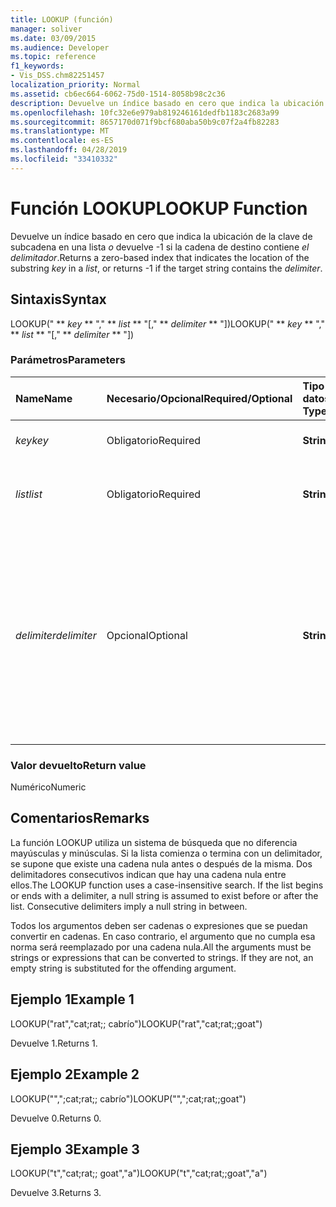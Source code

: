 ```yaml
---
title: LOOKUP (función)
manager: soliver
ms.date: 03/09/2015
ms.audience: Developer
ms.topic: reference
f1_keywords:
- Vis_DSS.chm82251457
localization_priority: Normal
ms.assetid: cb6ec664-6062-75d0-1514-8058b98c2c36
description: Devuelve un índice basado en cero que indica la ubicación de la clave de subcadena en una lista o devuelve -1 si la cadena de destino contiene el delimitador.
ms.openlocfilehash: 10fc32e6e979ab819246161dedfb1183c2683a99
ms.sourcegitcommit: 8657170d071f9bcf680aba50b9c07f2a4fb82283
ms.translationtype: MT
ms.contentlocale: es-ES
ms.lasthandoff: 04/28/2019
ms.locfileid: "33410332"
---
```

# <a name="lookup-function"></a><span data-ttu-id="4b718-103">Función LOOKUP</span><span class="sxs-lookup"><span data-stu-id="4b718-103">LOOKUP Function</span></span>

<span data-ttu-id="4b718-104">Devuelve un índice basado en cero que indica  la ubicación de la clave de subcadena en una lista _o_ devuelve -1 si la cadena de destino contiene _el delimitador_.</span><span class="sxs-lookup"><span data-stu-id="4b718-104">Returns a zero-based index that indicates the location of the substring  _key_ in a  _list_, or returns -1 if the target string contains the  _delimiter_.</span></span>
  
## <a name="syntax"></a><span data-ttu-id="4b718-105">Sintaxis</span><span class="sxs-lookup"><span data-stu-id="4b718-105">Syntax</span></span>

<span data-ttu-id="4b718-106">LOOKUP(" \*\* *key* \*\* "," \*\* *list* \*\* "[," \*\* *delimiter* \*\* "])</span><span class="sxs-lookup"><span data-stu-id="4b718-106">LOOKUP(" \*\* *key* \*\* "," \*\* *list* \*\* "[," \*\* *delimiter* \*\* "])</span></span> 
  
### <a name="parameters"></a><span data-ttu-id="4b718-107">Parámetros</span><span class="sxs-lookup"><span data-stu-id="4b718-107">Parameters</span></span>

|<span data-ttu-id="4b718-108">**Name**</span><span class="sxs-lookup"><span data-stu-id="4b718-108">**Name**</span></span>|<span data-ttu-id="4b718-109">**Necesario/Opcional**</span><span class="sxs-lookup"><span data-stu-id="4b718-109">**Required/Optional**</span></span>|<span data-ttu-id="4b718-110">**Tipo de datos**</span><span class="sxs-lookup"><span data-stu-id="4b718-110">**Data Type**</span></span>|<span data-ttu-id="4b718-111">**Descripción**</span><span class="sxs-lookup"><span data-stu-id="4b718-111">**Description**</span></span>|
|:-----|:-----|:-----|:-----|
| <span data-ttu-id="4b718-112">_key_</span><span class="sxs-lookup"><span data-stu-id="4b718-112">_key_</span></span> <br/> |<span data-ttu-id="4b718-113">Obligatorio</span><span class="sxs-lookup"><span data-stu-id="4b718-113">Required</span></span>  <br/> |<span data-ttu-id="4b718-114">**String**</span><span class="sxs-lookup"><span data-stu-id="4b718-114">**String**</span></span> <br/> |<span data-ttu-id="4b718-115">Cadena que desea buscar.</span><span class="sxs-lookup"><span data-stu-id="4b718-115">The string that you want to look up.</span></span>  <br/> |
| <span data-ttu-id="4b718-116">_list_</span><span class="sxs-lookup"><span data-stu-id="4b718-116">_list_</span></span> <br/> |<span data-ttu-id="4b718-117">Obligatorio</span><span class="sxs-lookup"><span data-stu-id="4b718-117">Required</span></span>  <br/> |<span data-ttu-id="4b718-118">**String**</span><span class="sxs-lookup"><span data-stu-id="4b718-118">**String**</span></span> <br/> | <span data-ttu-id="4b718-119">Lista en la que desea realizar la búsqueda.</span><span class="sxs-lookup"><span data-stu-id="4b718-119">The list in which you want to search.</span></span>  <br/> |
| <span data-ttu-id="4b718-120">_delimiter_</span><span class="sxs-lookup"><span data-stu-id="4b718-120">_delimiter_</span></span> <br/> |<span data-ttu-id="4b718-121">Opcional</span><span class="sxs-lookup"><span data-stu-id="4b718-121">Optional</span></span>  <br/> |<span data-ttu-id="4b718-122">**String**</span><span class="sxs-lookup"><span data-stu-id="4b718-122">**String**</span></span> <br/> | <span data-ttu-id="4b718-123">Cadena que se usará como delimitador dentro de la  _lista_.</span><span class="sxs-lookup"><span data-stu-id="4b718-123">The string to use as a delimiter within  _list_.</span></span> <span data-ttu-id="4b718-124">Una  _cadena delimitadora_ puede tener más de un carácter de longitud y puede incluir caracteres multibyte.</span><span class="sxs-lookup"><span data-stu-id="4b718-124">A  _delimiter_ string can be more than one character in length and may include multibyte characters.</span></span> <span data-ttu-id="4b718-125">El valor predeterminado es un punto y coma.</span><span class="sxs-lookup"><span data-stu-id="4b718-125">The default is a semicolon.</span></span>  <br/> |
   
### <a name="return-value"></a><span data-ttu-id="4b718-126">Valor devuelto</span><span class="sxs-lookup"><span data-stu-id="4b718-126">Return value</span></span>

<span data-ttu-id="4b718-127">Numérico</span><span class="sxs-lookup"><span data-stu-id="4b718-127">Numeric</span></span>
  
## <a name="remarks"></a><span data-ttu-id="4b718-128">Comentarios</span><span class="sxs-lookup"><span data-stu-id="4b718-128">Remarks</span></span>

<span data-ttu-id="4b718-p102">La función LOOKUP utiliza un sistema de búsqueda que no diferencia mayúsculas y minúsculas. Si la lista comienza o termina con un delimitador, se supone que existe una cadena nula antes o después de la misma. Dos delimitadores consecutivos indican que hay una cadena nula entre ellos.</span><span class="sxs-lookup"><span data-stu-id="4b718-p102">The LOOKUP function uses a case-insensitive search. If the list begins or ends with a delimiter, a null string is assumed to exist before or after the list. Consecutive delimiters imply a null string in between.</span></span> 
  
<span data-ttu-id="4b718-p103">Todos los argumentos deben ser cadenas o expresiones que se puedan convertir en cadenas. En caso contrario, el argumento que no cumpla esa norma será reemplazado por una cadena nula.</span><span class="sxs-lookup"><span data-stu-id="4b718-p103">All the arguments must be strings or expressions that can be converted to strings. If they are not, an empty string is substituted for the offending argument.</span></span> 
  
## <a name="example-1"></a><span data-ttu-id="4b718-134">Ejemplo 1</span><span class="sxs-lookup"><span data-stu-id="4b718-134">Example 1</span></span>

<span data-ttu-id="4b718-135">LOOKUP("rat","cat;rat;; cabrío")</span><span class="sxs-lookup"><span data-stu-id="4b718-135">LOOKUP("rat","cat;rat;;goat")</span></span>
  
<span data-ttu-id="4b718-136">Devuelve 1.</span><span class="sxs-lookup"><span data-stu-id="4b718-136">Returns 1.</span></span>
  
## <a name="example-2"></a><span data-ttu-id="4b718-137">Ejemplo 2</span><span class="sxs-lookup"><span data-stu-id="4b718-137">Example 2</span></span>

<span data-ttu-id="4b718-138">LOOKUP("",";cat;rat;; cabrío")</span><span class="sxs-lookup"><span data-stu-id="4b718-138">LOOKUP("",";cat;rat;;goat")</span></span>
  
<span data-ttu-id="4b718-139">Devuelve 0.</span><span class="sxs-lookup"><span data-stu-id="4b718-139">Returns 0.</span></span>
  
## <a name="example-3"></a><span data-ttu-id="4b718-140">Ejemplo 3</span><span class="sxs-lookup"><span data-stu-id="4b718-140">Example 3</span></span>

<span data-ttu-id="4b718-141">LOOKUP("t","cat;rat;; goat","a")</span><span class="sxs-lookup"><span data-stu-id="4b718-141">LOOKUP("t","cat;rat;;goat","a")</span></span>
  
<span data-ttu-id="4b718-142">Devuelve 3.</span><span class="sxs-lookup"><span data-stu-id="4b718-142">Returns 3.</span></span>
  

